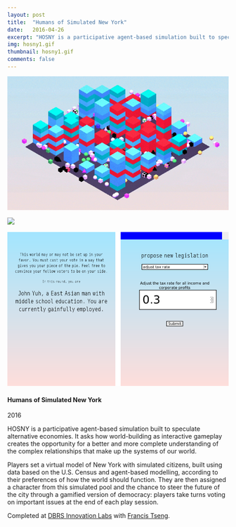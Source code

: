```yaml
---
layout: post
title:  "Humans of Simulated New York"
date:   2016-04-26
excerpt: "HOSNY is a participative agent-based simulation built to speculate alternative economies. It asks how world-building as interactive gameplay creates the opportunity for a better and more complete understanding of the complex relationships that make up the systems of our world."
img: hosny1.gif
thumbnail: hosny1.gif
comments: false
---
```


<div class="col-md-7">
<p><img src="../posts/img/portfolio/hosny1.gif"/></p>
<p><img src="../posts/img/portfolio/hosny2.gif"/></p>
<p><img src="../posts/img/portfolio/hosny3.png"/></p>
</div>

<div class="col-md-4 portfolio-description">
<h4>Humans of Simulated New York</h4>
<p class="date">2016</p>

<p>HOSNY is a participative agent-based simulation built to speculate alternative economies. It asks how world-building as interactive gameplay creates the opportunity for a better and more complete understanding of the complex relationships that make up the systems of our world.</p>

<p>Players set a virtual model of New York with simulated citizens, built using data based on the U.S. Census and agent-based modelling, according to their preferences of how the world should function. They are then assigned a character from this simulated pool and the chance to steer the future of the city through a gamified version of democracy: players take turns voting on important issues at the end of each play session.</p>

<p>Completed at <a href="https://www.dbrslabs.com/" target="_blank">DBRS Innovation Labs</a> with <a href="http://frnsys.com/" target="_blank">Francis Tseng</a>.</p>
</div>